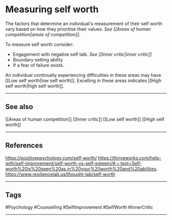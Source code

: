 # Measuring self worth

The factors that determine an individual's measurement of their self worth vary based on how they prioritise their values. *See [[Areas of human competition|areas of competition]].*

To measure self worth consider:
- Engagement with negative self talk. *See [[Inner critic|inner critic]]*
- Boundary setting ability
- If a fear of failure exists.

An individual continually experiencing difficulties in these areas may have [[Low self worth|low self worth]]. Excelling in these areas indicates [[High self worth|high self worth]].

---
## See also

[[Areas of human competition]]
[[Inner critic]]
[[Low self worth]]
[[High self worth]]

---
## References

https://positivepsychology.com/self-worth/
https://thriveworks.com/help-with/self-improvement/self-worth-vs-self-esteem/#:~:text=Self-worth%20is%20seen%20as,in%20your%20worth%20and%20abilities.
https://www.resiliencelab.us/thought-lab/self-worth

---
## Tags

#Psychology #Counselling #SelfImprovement #SelfWorth #InnerCritic 

---


